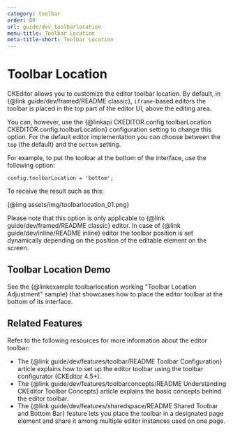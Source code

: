 ```yaml
---
category: toolbar
order: 60
url: guide/dev_toolbarlocation
menu-title: Toolbar Location
meta-title-short: Toolbar Location
---
```

<!--
Copyright (c) 2003-2019, CKSource - Frederico Knabben. All rights reserved.
For licensing, see LICENSE.md.
-->

# Toolbar Location

CKEditor allows you to customize the editor toolbar location. By default, in {@link guide/dev/framed/README classic}, `iframe`-based editors the toolbar is placed in the top part of the editor UI, above the editing area.

You can, however, use the {@linkapi CKEDITOR.config.toolbarLocation CKEDITOR.config.toolbarLocation} configuration setting to change this option. For the default editor implementation you can choose between the `top` (the default) and the `bottom` setting.

For example, to put the toolbar at the bottom of the interface, use the following option:

    config.toolbarLocation = 'bottom';

To receive the result such as this:

{@img assets/img/toolbarlocation_01.png}

Please note that this option is only applicable to {@link guide/dev/framed/README classic} editor. In case of {@link guide/dev/inline/README inline} editor the toolbar position is set dynamically depending on the position of the editable element on the screen.

## Toolbar Location Demo

See the {@linkexample toolbarlocation working "Toolbar Location Adjustment" sample} that showcases how to place the editor toolbar at the bottom of its interface.

## Related Features

Refer to the following resources for more information about the editor toolbar:

 * The {@link guide/dev/features/toolbar/README Toolbar Configuration} article explains how to set up the editor toolbar using the toolbar configurator (CKEditor 4.5+).
 * The {@link guide/dev/features/toolbarconcepts/README Understanding CKEditor Toolbar Concepts} article explains the basic concepts behind the editor toolbar.
 * The {@link guide/dev/features/sharedspace/README Shared Toolbar and Bottom Bar} feature lets you place the toolbar in a designated page element and share it among multiple editor instances used on one page.
